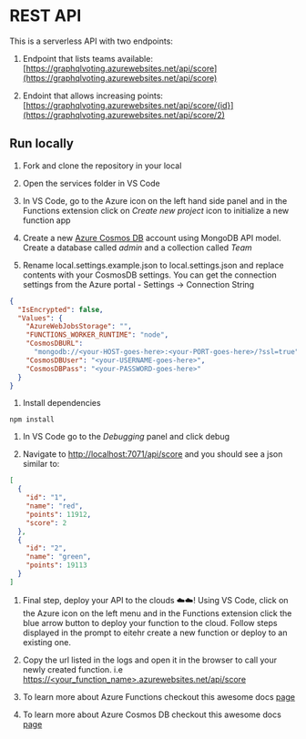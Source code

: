 # REST API

This is a serverless API with two endpoints:

1. Endpoint that lists teams available: [https://graphqlvoting.azurewebsites.net/api/score](https://graphqlvoting.azurewebsites.net/api/score)

1. Endoint that allows increasing points:[https://graphqlvoting.azurewebsites.net/api/score/{id}](https://graphqlvoting.azurewebsites.net/api/score/2)

## Run locally

1. Fork and clone the repository in your local

1. Open the services folder in VS Code

1. In VS Code, go to the Azure icon on the left hand side panel and in the Functions extension click on *Create new project* icon to initialize a new function app

1. Create a new [Azure Cosmos DB](https://aka.ms/portal-nceu18) account using MongoDB API model. Create a database called *admin* and a collection called *Team*

1. Rename local.settings.example.json to local.settings.json and replace contents with your CosmosDB settings. You can get the connection settings from the Azure portal - Settings -> Connection String

```json
{
  "IsEncrypted": false,
  "Values": {
    "AzureWebJobsStorage": "",
    "FUNCTIONS_WORKER_RUNTIME": "node",
    "CosmosDBURL":
      "mongodb://<your-HOST-goes-here>:<your-PORT-goes-here>/?ssl=true",
    "CosmosDBUser": "<your-USERNAME-goes-here>",
    "CosmosDBPass": "<your-PASSWORD-goes-here>"
  }
}
```

1. Install dependencies

```
npm install
```

1. In VS Code go to the *Debugging* panel and click debug

1. Navigate to [http://localhost:7071/api/score](http://localhost:7071/api/score) and you should see a json similar to:

```json
[
  {
    "id": "1",
    "name": "red",
    "points": 11912,
    "score": 2
  },
  {
    "id": "2",
    "name": "green",
    "points": 19113
  }
]
```

1. Final step, deploy your API to the clouds ☁️☁️! Using VS Code, click on the Azure icon on the left menu and in the Functions extension click the blue arrow button to deploy your function to the cloud. Follow steps displayed in the prompt to eitehr create a new function or deploy to an existing one.

1. Copy the url listed in the logs and open it in the browser to call your newly created function. i.e [https://<your_function_name>.azurewebsites.net/api/score](https://<your_function_name>.azurewebsites.net/api/score)

1. To learn more about Azure Functions checkout this awesome docs [page](https://aka.ms/functions-nceu18)

1. To learn more about Azure Cosmos DB checkout this awesome docs [page](https://aka.ms/cosmos-nceu18)